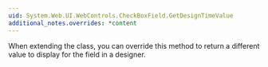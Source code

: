 ```yaml
---
uid: System.Web.UI.WebControls.CheckBoxField.GetDesignTimeValue
additional_notes.overrides: *content
---
```


<p>When extending the <xref href="System.Web.UI.WebControls.CheckBoxField"></xref> class, you can override this method to return a different value to display for the field in a designer.</p>


